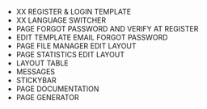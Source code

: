 - XX REGISTER & LOGIN TEMPLATE
- XX LANGUAGE SWITCHER
- PAGE FORGOT PASSWORD AND VERIFY AT REGISTER
- EDIT TEMPLATE EMAIL FORGOT PASSWORD
- PAGE FILE MANAGER EDIT LAYOUT
- PAGE STATISTICS EDIT LAYOUT
- LAYOUT TABLE
- MESSAGES
- STICKYBAR
- PAGE DOCUMENTATION
- PAGE GENERATOR
